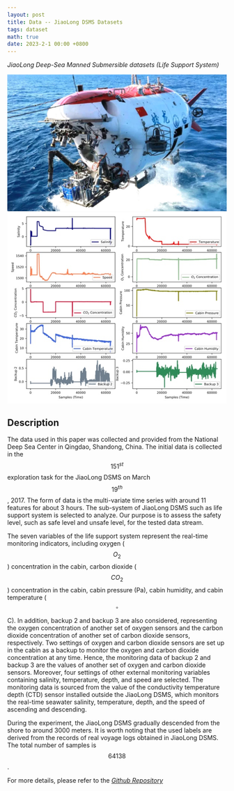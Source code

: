 ```yaml
---
layout: post
title: Data -- JiaoLong DSMS Datasets
tags: dataset
math: true
date: 2023-2-1 00:00 +0800
---
```


*JiaoLong Deep-Sea Manned Submersible datasets (Life Support System)*

![GA](https://github.com/Samlzy/pics/raw/Samlzy-patch-1/jiaolong.png)
![GA](https://github.com/Samlzy/pics/raw/Samlzy-patch-1/Jiaolong_fig.jpeg)

## Description

The data used in this paper was collected and provided from the National Deep Sea Center in Qingdao, Shandong, China. The initial data is collected in the $$151^{st}$$ exploration task for the JiaoLong DSMS on March $$19^{th}$$, 2017.
The form of data is the multi-variate time series with around 11 features for about 3 hours. The sub-system of JiaoLong DSMS such as life support system is selected to analyze. Our purpose is to assess the safety level, such as safe level and unsafe level, for the tested data stream.

The seven variables of the life support system represent the real-time monitoring indicators, including oxygen ($$O_2$$) concentration in the cabin, carbon dioxide ($$CO_2$$) concentration in the cabin, cabin pressure (Pa), cabin humidity, and cabin temperature ($$^\circ$$C). In addition, backup 2 and backup 3 are also considered, representing the oxygen concentration of another set of oxygen sensors and the carbon dioxide concentration of another set of carbon dioxide sensors, respectively. Two settings of oxygen and carbon dioxide sensors are set up in the cabin as a backup to monitor the oxygen and carbon dioxide concentration at any time.  Hence, the monitoring data of backup 2 and backup 3 are the values of another set of oxygen and carbon dioxide sensors. Moreover, four settings of other external monitoring variables containing salinity, temperature, depth, and speed are selected. The monitoring data is sourced from the value of the conductivity temperature depth (CTD) sensor installed outside the JiaoLong DSMS, which monitors the real-time seawater salinity, temperature, depth, and the speed of ascending and descending.

During the experiment, the JiaoLong DSMS gradually descended from the shore to around 3000 meters. It is worth noting that the used labels are derived from the records of real voyage logs obtained in JiaoLong DSMS. The total number of samples is $$64138$$.

For more details, please refer to the [*Github Repository*](https://github.com/liuzy0708/JiaolongDSMS_datasets)
